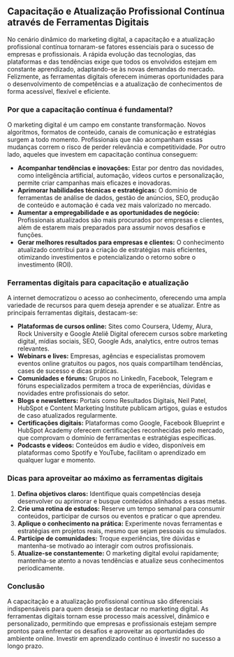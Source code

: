 
## Capacitação e Atualização Profissional Contínua através de Ferramentas Digitais

No cenário dinâmico do marketing digital, a capacitação e a atualização profissional contínua tornaram-se fatores essenciais para o sucesso de empresas e profissionais. A rápida evolução das tecnologias, das plataformas e das tendências exige que todos os envolvidos estejam em constante aprendizado, adaptando-se às novas demandas do mercado. Felizmente, as ferramentas digitais oferecem inúmeras oportunidades para o desenvolvimento de competências e a atualização de conhecimentos de forma acessível, flexível e eficiente.

### Por que a capacitação contínua é fundamental?

O marketing digital é um campo em constante transformação. Novos algoritmos, formatos de conteúdo, canais de comunicação e estratégias surgem a todo momento. Profissionais que não acompanham essas mudanças correm o risco de perder relevância e competitividade. Por outro lado, aqueles que investem em capacitação contínua conseguem:

- **Acompanhar tendências e inovações:** Estar por dentro das novidades, como inteligência artificial, automação, vídeos curtos e personalização, permite criar campanhas mais eficazes e inovadoras.
- **Aprimorar habilidades técnicas e estratégicas:** O domínio de ferramentas de análise de dados, gestão de anúncios, SEO, produção de conteúdo e automação é cada vez mais valorizado no mercado.
- **Aumentar a empregabilidade e as oportunidades de negócio:** Profissionais atualizados são mais procurados por empresas e clientes, além de estarem mais preparados para assumir novos desafios e funções.
- **Gerar melhores resultados para empresas e clientes:** O conhecimento atualizado contribui para a criação de estratégias mais eficientes, otimizando investimentos e potencializando o retorno sobre o investimento (ROI).

### Ferramentas digitais para capacitação e atualização

A internet democratizou o acesso ao conhecimento, oferecendo uma ampla variedade de recursos para quem deseja aprender e se atualizar. Entre as principais ferramentas digitais, destacam-se:

- **Plataformas de cursos online:** Sites como Coursera, Udemy, Alura, Rock University e Google Ateliê Digital oferecem cursos sobre marketing digital, mídias sociais, SEO, Google Ads, analytics, entre outros temas relevantes.
- **Webinars e lives:** Empresas, agências e especialistas promovem eventos online gratuitos ou pagos, nos quais compartilham tendências, cases de sucesso e dicas práticas.
- **Comunidades e fóruns:** Grupos no LinkedIn, Facebook, Telegram e fóruns especializados permitem a troca de experiências, dúvidas e novidades entre profissionais do setor.
- **Blogs e newsletters:** Portais como Resultados Digitais, Neil Patel, HubSpot e Content Marketing Institute publicam artigos, guias e estudos de caso atualizados regularmente.
- **Certificações digitais:** Plataformas como Google, Facebook Blueprint e HubSpot Academy oferecem certificações reconhecidas pelo mercado, que comprovam o domínio de ferramentas e estratégias específicas.
- **Podcasts e vídeos:** Conteúdos em áudio e vídeo, disponíveis em plataformas como Spotify e YouTube, facilitam o aprendizado em qualquer lugar e momento.

### Dicas para aproveitar ao máximo as ferramentas digitais

1. **Defina objetivos claros:** Identifique quais competências deseja desenvolver ou aprimorar e busque conteúdos alinhados a essas metas.
2. **Crie uma rotina de estudos:** Reserve um tempo semanal para consumir conteúdos, participar de cursos ou eventos e praticar o que aprendeu.
3. **Aplique o conhecimento na prática:** Experimente novas ferramentas e estratégias em projetos reais, mesmo que sejam pessoais ou simulados.
4. **Participe de comunidades:** Troque experiências, tire dúvidas e mantenha-se motivado ao interagir com outros profissionais.
5. **Atualize-se constantemente:** O marketing digital evolui rapidamente; mantenha-se atento a novas tendências e atualize seus conhecimentos periodicamente.

### Conclusão

A capacitação e a atualização profissional contínua são diferenciais indispensáveis para quem deseja se destacar no marketing digital. As ferramentas digitais tornam esse processo mais acessível, dinâmico e personalizado, permitindo que empresas e profissionais estejam sempre prontos para enfrentar os desafios e aproveitar as oportunidades do ambiente online. Investir em aprendizado contínuo é investir no sucesso a longo prazo.

```
